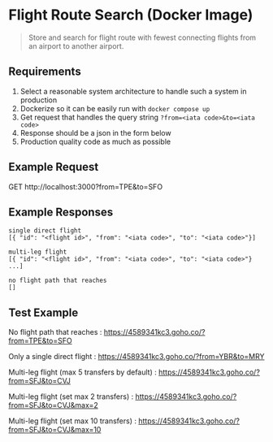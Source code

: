
# Flight Route Search (Docker Image)

> Store and search for flight route with fewest connecting flights from an airport to another airport.

## Requirements
  1) Select a reasonable system architecture to handle such a system in production
  2) Dockerize so it can be easily run with `docker compose up`
  3) Get request that handles the query string `?from=<iata code>&to=<iata code>`
  4) Response should be a json in the form below
  5) Production quality code as much as possible

## Example Request
GET http://localhost:3000?from=TPE&to=SFO

## Example Responses

```
single direct flight
[{ "id": "<flight id>", "from": "<iata code>", "to": "<iata code>"}]

multi-leg flight
[{ "id": "<flight id>", "from": "<iata code>", "to": "<iata code>"} ...]

no flight path that reaches
[]
```

## Test Example

No flight path that reaches :
https://4589341kc3.goho.co/?from=TPE&to=SFO

Only a single direct flight :
https://4589341kc3.goho.co/?from=YBR&to=MRY

Multi-leg flight (max 5 transfers by default) :
https://4589341kc3.goho.co/?from=SFJ&to=CVJ

Multi-leg flight (set max 2 transfers) :
https://4589341kc3.goho.co/?from=SFJ&to=CVJ&max=2

Multi-leg flight (set max 10 transfers) :
https://4589341kc3.goho.co/?from=SFJ&to=CVJ&max=10

